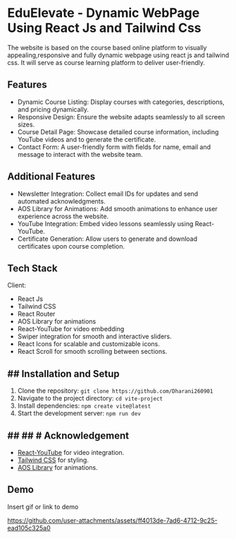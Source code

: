 
# EduElevate - Dynamic WebPage Using React Js and Tailwind Css

The website is based on the course based online platform to visually appealing,responsive and fully dynamic webpage using react js and tailwind css. It will serve as course learning platform to deliver user-friendly.


## Features

- Dynamic Course Listing: Display courses with categories, descriptions, and pricing dynamically.
- Responsive Design: Ensure the website adapts seamlessly to all screen sizes.
- Course Detail Page: Showcase detailed course information, including YouTube videos and to generate the certificate.
- Contact Form: A user-friendly form with fields for name, email and message to interact with the website team.

## Additional Features

- Newsletter Integration: Collect email IDs for updates and send automated acknowledgments.
- AOS Library for Animations: Add smooth animations to enhance user experience across the website.
- YouTube Integration: Embed video lessons seamlessly using React-YouTube.
- Certificate Generation: Allow users to generate and download certificates upon course completion.
## Tech Stack

Client:
- React Js
- Tailwind CSS
- React Router
- AOS Library for animations  
- React-YouTube for video embedding 
- Swiper integration for smooth and interactive sliders.
- React Icons for scalable and customizable icons.
- React Scroll for smooth scrolling between sections.



## ## Installation and Setup   

1. Clone the repository: `git clone https://github.com/Dharani260901`  
2. Navigate to the project directory: `cd vite-project`  
3. Install dependencies: `npm create vite@latest`  
4. Start the development server: `npm run dev`  

## ## ## # Acknowledgement

- [React-YouTube](https://github.com/tjallingt/react-youtube) for video integration.  
- [Tailwind CSS](https://tailwindcss.com/) for styling.  
- [AOS Library](https://michalsnik.github.io/aos/) for animations.  
## Demo

Insert gif or link to demo

https://github.com/user-attachments/assets/ff4013de-7ad6-4712-9c25-ead105c325a0
